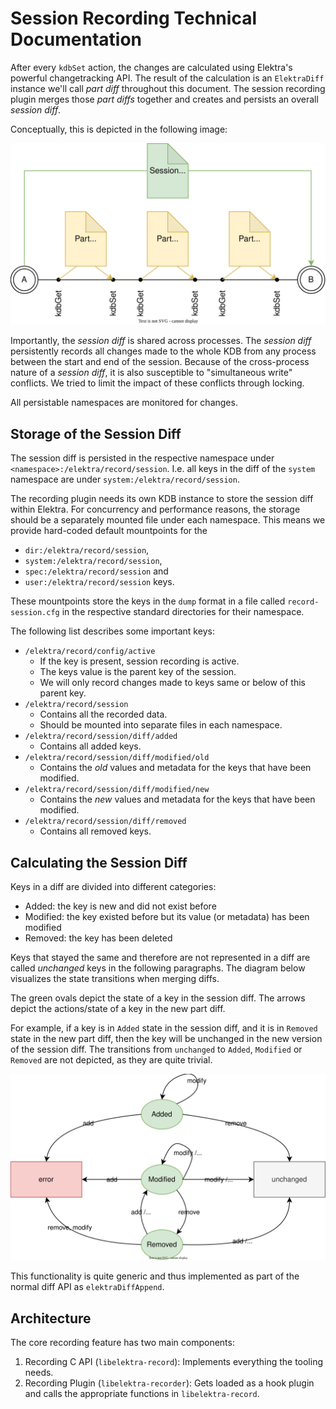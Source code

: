 # Session Recording Technical Documentation

After every `kdbSet` action, the changes are calculated using Elektra's powerful changetracking API.
The result of the calculation is an `ElektraDiff` instance we'll call _part diff_ throughout this document.
The session recording plugin merges those _part diffs_ together and creates and persists an overall _session diff_.

Conceptually, this is depicted in the following image:

![Session vs Part diff](../images/elektra-record/recording-part-diff.svg)

Importantly, the _session diff_ is shared across processes.
The _session diff_ persistently records all changes made to the whole KDB from any process between the start and end of the session.
Because of the cross-process nature of a _session diff_, it is also susceptible to "simultaneous write" conflicts.
We tried to limit the impact of these conflicts through locking.

All persistable namespaces are monitored for changes.

## Storage of the Session Diff

The session diff is persisted in the respective namespace under `<namespace>:/elektra/record/session`.
I.e. all keys in the diff of the `system` namespace are under `system:/elektra/record/session`.

The recording plugin needs its own KDB instance to store the session diff within Elektra.
For concurrency and performance reasons, the storage should be a separately mounted file under each namespace.
This means we provide hard-coded default mountpoints for the

- `dir:/elektra/record/session`,
- `system:/elektra/record/session`,
- `spec:/elektra/record/session` and
- `user:/elektra/record/session`
  keys.

These mountpoints store the keys in the `dump` format in a file called `record-session.cfg` in the respective standard directories for their namespace.

The following list describes some important keys:

- `/elektra/record/config/active`
  - If the key is present, session recording is active.
  - The keys value is the parent key of the session.
  - We will only record changes made to keys same or below of this parent key.
- `/elektra/record/session`
  - Contains all the recorded data.
  - Should be mounted into separate files in each namespace.
- `/elektra/record/session/diff/added`
  - Contains all added keys.
- `/elektra/record/session/diff/modified/old`
  - Contains the _old_ values and metadata for the keys that have been modified.
- `/elektra/record/session/diff/modified/new`
  - Contains the _new_ values and metadata for the keys that have been modified.
- `/elektra/record/session/diff/removed`
  - Contains all removed keys.

## Calculating the Session Diff

Keys in a diff are divided into different categories:

- Added: the key is new and did not exist before
- Modified: the key existed before but its value (or metadata) has been modified
- Removed: the key has been deleted

Keys that stayed the same and therefore are not represented in a diff are called _unchanged_ keys in the following paragraphs.
The diagram below visualizes the state transitions when merging diffs.

The green ovals depict the state of a key in the session diff.
The arrows depict the actions/state of a key in the new part diff.

For example, if a key is in `Added` state in the session diff, and it is in `Removed` state in the new part diff, then the key will be unchanged in the new version of the session diff.
The transitions from `unchanged` to `Added`, `Modified` or `Removed` are not depicted, as they are quite trivial.

![Key states in recording](../images/elektra-record/recording-key-states.svg)

This functionality is quite generic and thus implemented as part of the normal diff API as `elektraDiffAppend`.

## Architecture

The core recording feature has two main components:

1. Recording C API (`libelektra-record`): Implements everything the tooling needs.
2. Recording Plugin (`libelektra-recorder`): Gets loaded as a hook plugin and calls the appropriate functions in `libelektra-record`.
